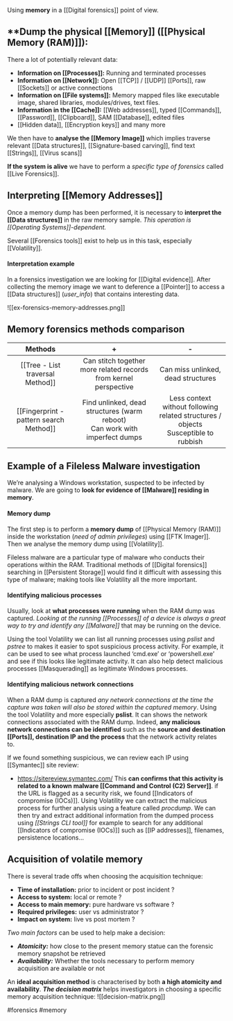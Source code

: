 Using **memory** in a [[Digital forensics]] point of view.
## **Dump the physical [[Memory]] ([[Physical Memory (RAM)]]):

There a lot of potentially relevant data:
- **Information on [[Processes]]:** Running and terminated processes
- **Information on [[Network]]:** Open [[TCP]] / [[UDP]] [[Ports]], raw [[Sockets]] or active connections
- **Information on [[File systems]]:** Memory mapped files like executable image, shared libraries, modules/drives, text files.
- **Information in the [[Cache]]:** [[Web addresses]], typed [[Commands]], [[Password]], [[Clipboard]], SAM [[Database]], edited files
- [[Hidden data]], [[Encryption keys]] and many more

We then have to **analyse the [[Memory Image]]** which implies traverse relevant [[Data structures]], [[Signature-based carving]], find text [[Strings]], [[Virus scans]]

**If the system is alive** we have to perform a *specific type of forensics* called [[Live Forensics]].
## Interpreting [[Memory Addresses]]

Once a memory dump has been performed, it is necessary to **interpret the [[Data structures]]** in the raw memory sample. *This operation is [[Operating Systems]]-dependent.*

Several [[Forensics tools]] exist to help us in this task, especially [[Volatility]].

#### Interpretation example
In a forensics investigation we are looking for [[Digital evidence]]. After collecting the memory image we want to deference a [[Pointer]] to access a [[Data structures]] (*user_info*) that contains interesting data.

![[ex-forensics-memory-addresses.png]]
## Memory forensics methods comparison

|                 Methods                 |                                       +                                       |                                           -                                           |
| :-------------------------------------: | :---------------------------------------------------------------------------: | :-----------------------------------------------------------------------------------: |
|    [[Tree - List traversal Method]]     |       Can stitch together more related records from kernel perspective        |                          Can miss unlinked, dead structures                           |
| [[Fingerprint - pattern search Method]] | Find unlinked, dead structures (warm reboot)<br>Can work with imperfect dumps | Less context without following<br>related structures / objects Susceptible to rubbish |

## Example of a Fileless Malware investigation

We’re analysing a Windows workstation, suspected to be infected by malware. We are going to **look for evidence of [[Malware]] residing in memory**.
#### Memory dump

The first step is to perform a **memory dump** of [[Physical Memory (RAM)]] inside the workstation (*need of admin privileges*) using [[FTK Imager]]. Then we analyse the memory dump using [[Volatility]].

Fileless malware are a particular type of malware who conducts their operations within the RAM. Traditional methods of [[Digital forensics]] searching in [[Persistent Storage]] would find it difficult with assessing this type of malware; making tools like Volatility all the more important.

#### Identifying malicious processes

Usually, look at **what processes were running** when the RAM dump was captured. *Looking at the running [[Processes]] of a device is always a great way to try and identify any [[Malware]]* that may be running on the device.

Using the tool Volatility we can list all running processes using *pslist* and *pstree* to makes it easier to spot suspicious process activity. For example, it can be used to see what process launched ‘cmd.exe’ or ‘powershell.exe’ and see if this looks like legitimate activity. It can also help detect malicious processes [[Masquerading]] as legitimate Windows processes.

#### Identifying malicious network connections

When a RAM dump is captured *any network connections at the time the capture was*
*taken will also be stored within the captured memory*. Using the tool Volatility and more especially **pslist**. It can shows the network connections associated with the RAM dump. Indeed, **any malicious network connections can be identified** such as the **source and destination [[Ports]], destination IP and the process** that the network activity relates to.

If we found something suspicious, we can review each IP using [[Symantec]] site review: 
- https://sitereview.symantec.com/
This **can confirms that this activity is related to a known malware [[Command and Control (C2) Server]]**. if the URL is flagged as a security risk, we found [[Indicators of compromise (IOCs)]]. Using Volatility we can extract the malicious process for further analysis using a feature called *procdump*. We can then try and extract additional information from the dumped process using *[[Strings CLI tool]]* for example to search for any additional [[Indicators of compromise (IOCs)]] such as [[IP addresses]], filenames, persistence locations...

## Acquisition of volatile memory

There is several trade offs when choosing the acquisition technique:
- **Time of installation:** prior to incident or post incident ?
- **Access to system:** local or remote ?
- **Access to main memory:** pure hardware vs software ?
- **Required privileges:** user vs administrator ?
- **Impact on system:** live vs post mortem ?

*Two main factors* can be used to help make a decision:
- ***Atomicity:*** how close to the present memory statue can the forensic memory snapshot be retrieved
- ***Availability:*** Whether the tools necessary to perform memory acquisition are available or not

An **ideal acquisition method** is characterised by both **a high atomicity and availability**. ***The decision matrix*** helps investigators in choosing a specific memory acquisition technique:
![[decision-matrix.png]]

#forensics #memory